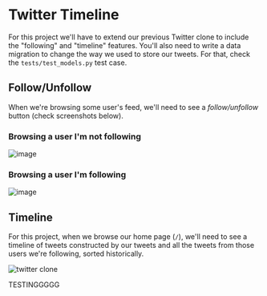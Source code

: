 # Twitter Timeline

For this project we'll have to extend our previous Twitter clone to include the "following" and "timeline" features. You'll also need to write a data migration to change the way we used to store our tweets. For that, check the `tests/test_models.py` test case.

## Follow/Unfollow 

When we're browsing some user's feed, we'll need to see a _follow/unfollow_ button (check screenshots below).

### Browsing a user I'm not following

![image](https://cloud.githubusercontent.com/assets/872296/18026719/d71d633c-6c26-11e6-814d-3b29fff9fe0f.png)

### Browsing a user I'm following

![image](https://cloud.githubusercontent.com/assets/872296/18026721/e7f9dfb4-6c26-11e6-8296-05670d7a739c.png)

## Timeline

For this project, when we browse our home page (`/`), we'll need to see a timeline of tweets constructed by our tweets and all the tweets from those users we're following, sorted historically.

![twitter clone](https://cloud.githubusercontent.com/assets/872296/18026739/64dea50a-6c27-11e6-89ec-d05e39ebd545.png)







TESTINGGGGG
